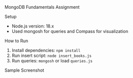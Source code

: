  MongoDB Fundamentals Assignment

Setup

- Node.js version: 18.x
- Used mongosh for queries and Compass for visualization

 How to Run

1. Install dependencies: `npm install`
2. Run insert script: `node insert_books.js`
3. Run queries: `mongosh` or load `queries.js`

 Sample Screenshot



